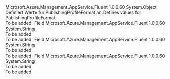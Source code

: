 <Type Name="PublishingProfileFormat" FullName="Microsoft.Azure.Management.AppService.Fluent.Models.PublishingProfileFormat">
  <TypeSignature Language="C#" Value="public static class PublishingProfileFormat" />
  <TypeSignature Language="ILAsm" Value=".class public auto ansi abstract sealed beforefieldinit PublishingProfileFormat extends System.Object" />
  <TypeSignature Language="DocId" Value="T:Microsoft.Azure.Management.AppService.Fluent.Models.PublishingProfileFormat" />
  <TypeSignature Language="VB.NET" Value="Public Class PublishingProfileFormat" />
  <TypeSignature Language="F#" Value="type PublishingProfileFormat = class" />
  <AssemblyInfo>
    <AssemblyName>Microsoft.Azure.Management.AppService.Fluent</AssemblyName>
    <AssemblyVersion>1.0.0.60</AssemblyVersion>
  </AssemblyInfo>
  <Base>
    <BaseTypeName>System.Object</BaseTypeName>
  </Base>
  <Interfaces />
  <Docs>
    <summary>
            <span data-ttu-id="60a5f-101">Definiert Werte für PublishingProfileFormat an.</span><span class="sxs-lookup"><span data-stu-id="60a5f-101">Defines values for PublishingProfileFormat.</span></span>
            </summary>
    <remarks>To be added.</remarks>
  </Docs>
  <Members>
    <Member MemberName="FileZilla3">
      <MemberSignature Language="C#" Value="public const string FileZilla3;" />
      <MemberSignature Language="ILAsm" Value=".field public static literal string FileZilla3" />
      <MemberSignature Language="DocId" Value="F:Microsoft.Azure.Management.AppService.Fluent.Models.PublishingProfileFormat.FileZilla3" />
      <MemberSignature Language="VB.NET" Value="Public Const FileZilla3 As String " />
      <MemberSignature Language="F#" Value="val mutable FileZilla3 : string" Usage="Microsoft.Azure.Management.AppService.Fluent.Models.PublishingProfileFormat.FileZilla3" />
      <MemberType>Field</MemberType>
      <AssemblyInfo>
        <AssemblyName>Microsoft.Azure.Management.AppService.Fluent</AssemblyName>
        <AssemblyVersion>1.0.0.60</AssemblyVersion>
      </AssemblyInfo>
      <ReturnValue>
        <ReturnType>System.String</ReturnType>
      </ReturnValue>
      <Docs>
        <summary>To be added.</summary>
        <remarks>To be added.</remarks>
      </Docs>
    </Member>
    <Member MemberName="Ftp">
      <MemberSignature Language="C#" Value="public const string Ftp;" />
      <MemberSignature Language="ILAsm" Value=".field public static literal string Ftp" />
      <MemberSignature Language="DocId" Value="F:Microsoft.Azure.Management.AppService.Fluent.Models.PublishingProfileFormat.Ftp" />
      <MemberSignature Language="VB.NET" Value="Public Const Ftp As String " />
      <MemberSignature Language="F#" Value="val mutable Ftp : string" Usage="Microsoft.Azure.Management.AppService.Fluent.Models.PublishingProfileFormat.Ftp" />
      <MemberType>Field</MemberType>
      <AssemblyInfo>
        <AssemblyName>Microsoft.Azure.Management.AppService.Fluent</AssemblyName>
        <AssemblyVersion>1.0.0.60</AssemblyVersion>
      </AssemblyInfo>
      <ReturnValue>
        <ReturnType>System.String</ReturnType>
      </ReturnValue>
      <Docs>
        <summary>To be added.</summary>
        <remarks>To be added.</remarks>
      </Docs>
    </Member>
    <Member MemberName="WebDeploy">
      <MemberSignature Language="C#" Value="public const string WebDeploy;" />
      <MemberSignature Language="ILAsm" Value=".field public static literal string WebDeploy" />
      <MemberSignature Language="DocId" Value="F:Microsoft.Azure.Management.AppService.Fluent.Models.PublishingProfileFormat.WebDeploy" />
      <MemberSignature Language="VB.NET" Value="Public Const WebDeploy As String " />
      <MemberSignature Language="F#" Value="val mutable WebDeploy : string" Usage="Microsoft.Azure.Management.AppService.Fluent.Models.PublishingProfileFormat.WebDeploy" />
      <MemberType>Field</MemberType>
      <AssemblyInfo>
        <AssemblyName>Microsoft.Azure.Management.AppService.Fluent</AssemblyName>
        <AssemblyVersion>1.0.0.60</AssemblyVersion>
      </AssemblyInfo>
      <ReturnValue>
        <ReturnType>System.String</ReturnType>
      </ReturnValue>
      <Docs>
        <summary>To be added.</summary>
        <remarks>To be added.</remarks>
      </Docs>
    </Member>
  </Members>
</Type>